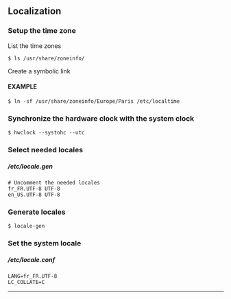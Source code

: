 ## Localization

### Setup the time zone

List the time zones

```
$ ls /usr/share/zoneinfo/
```

Create a symbolic link

#### EXAMPLE

```
$ ln -sf /usr/share/zoneinfo/Europe/Paris /etc/localtime
```

### Synchronize the hardware clock with the system clock

```
$ hwclock --systohc --utc
```

### Select needed locales

##### /etc/locale.gen
```
# Uncomment the needed locales
fr_FR.UTF-8 UTF-8
en_US.UTF-8 UTF-8
```

### Generate locales

```
$ locale-gen
```

### Set the system locale

##### /etc/locale.conf
```
LANG=fr_FR.UTF-8
LC_COLLATE=C
```

---
